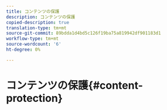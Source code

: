 ```yaml
---
title: コンテンツの保護
description: コンテンツの保護
copied-description: true
translation-type: tm+mt
source-git-commit: 89bdda1d4bd5c126f19ba75a819942df901183d1
workflow-type: tm+mt
source-wordcount: '6'
ht-degree: 0%

---
```



# コンテンツの保護{#content-protection}


